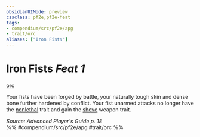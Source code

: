 ```yaml
---
obsidianUIMode: preview
cssclass: pf2e,pf2e-feat
tags:
- compendium/src/pf2e/apg
- trait/orc
aliases: ["Iron Fists"]
---
```

# Iron Fists  *Feat 1*  
[orc](../../Rules/traits/orc.md)  


Your fists have been forged by battle, your naturally tough skin and dense bone further hardened by conflict. Your fist unarmed attacks no longer have the [nonlethal](../../Rules/traits/nonlethal.md) trait and gain the [shove](../../Rules/traits/shove.md) weapon trait.

*Source: Advanced Player's Guide p. 18*  
%% #compendium/src/pf2e/apg #trait/orc %%